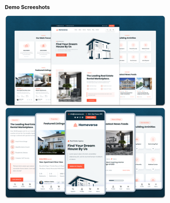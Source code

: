 

### Demo Screeshots

![homeverse Desktop Demo](./readme-images/desktop.png "Desktop Demo")
![homeverse Mobile Demo](./readme-images/mobile.png "Mobile Demo")

